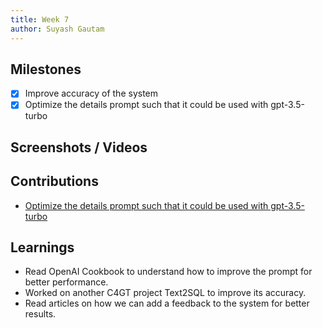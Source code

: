 ```yaml
---
title: Week 7
author: Suyash Gautam
---
```


## Milestones
- [x] Improve accuracy of the system
- [x] Optimize the details prompt such that it could be used with gpt-3.5-turbo

## Screenshots / Videos 

## Contributions

- [Optimize the details prompt such that it could be used with gpt-3.5-turbo](https://github.com/Sunbird-cQube/cQubeChat/issues/15)

## Learnings

- Read OpenAI Cookbook to understand how to improve the prompt for better performance.
- Worked on another C4GT project Text2SQL to improve its accuracy.
- Read articles on how we can add a feedback to the system for better results.